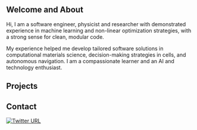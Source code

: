 ## Welcome and About
Hi, I am a software engineer, physicist and researcher with demonstrated experience in machine learning and non-linear optimization strategies, with a strong sense for clean, modular code.

My experience helped me develop tailored software solutions in computational materials science, decision-making strategies in cells, and autonomous navigation. I am a compassionate learner and an AI and technology enthusiast.

## Projects

## Contact
[![Twitter URL](https://img.shields.io/twitter/url/https/twitter.com/bukotsunikki.svg?style=social&label=Follow%20%40bukotsunikki)](https://twitter.com/benehartl)

